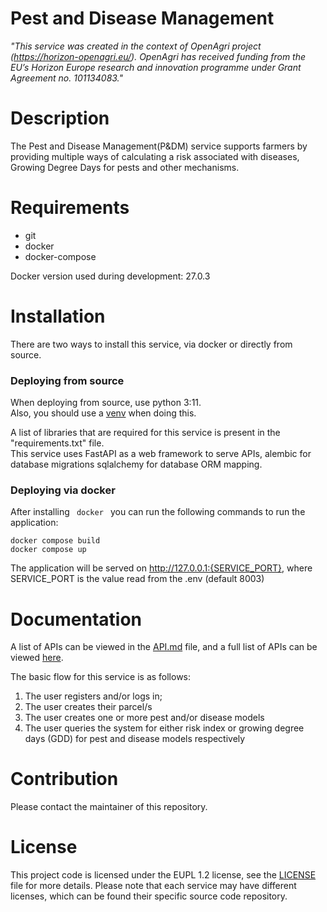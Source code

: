 # Pest and Disease Management

*"This service was created in the context of OpenAgri project (https://horizon-openagri.eu/). OpenAgri has received funding from the EU’s Horizon Europe research and innovation programme under Grant Agreement no. 101134083."*

# Description

The Pest and Disease Management(P&DM) service supports farmers by providing multiple ways of calculating a risk associated with
diseases, Growing Degree Days for pests and other mechanisms.

# Requirements

<ul>
    <li>git</li>
    <li>docker</li>
    <li>docker-compose</li>
</ul>

Docker version used during development: 27.0.3

# Installation

There are two ways to install this service, via docker or directly from source.

<h3> Deploying from source </h3>

When deploying from source, use python 3:11.\
Also, you should use a [venv](https://peps.python.org/pep-0405/) when doing this.

A list of libraries that are required for this service is present in the "requirements.txt" file.\
This service uses FastAPI as a web framework to serve APIs, alembic for database migrations sqlalchemy for database ORM mapping.

<h3> Deploying via docker </h3>

After installing <code> docker </code> you can run the following commands to run the application:

```
docker compose build
docker compose up
```

The application will be served on http://127.0.0.1:{SERVICE_PORT}, where SERVICE_PORT is the value read from the .env (default 8003)

# Documentation
A list of APIs can be viewed in the [API.md](https://github.com/openagri-eu/pest-and-disease-management/blob/main/API.md) file, and a full list of APIs can be viewed [here](https://editor-next.swagger.io/?url=https://gist.githubusercontent.com/vlf-stefan-drobic/71d21b192db0b968278a48d6e5e6d9cb/raw/dd4bd697421dba235210040fa272a0bb1fbaaa5c/gistfile1.txt).

The basic flow for this service is as follows:
1. The user registers and/or logs in;
2. The user creates their parcel/s
3. The user creates one or more pest and/or disease models
4. The user queries the system for either risk index or growing degree days (GDD) for pest and disease models respectively

# Contribution
Please contact the maintainer of this repository.

# License
This project code is licensed under the EUPL 1.2 license, see the [LICENSE](https://github.com/agstack/pest-and-disease-management/blob/main/LICENSE) file for more details.
Please note that each service may have different licenses, which can be found their specific source code repository.
